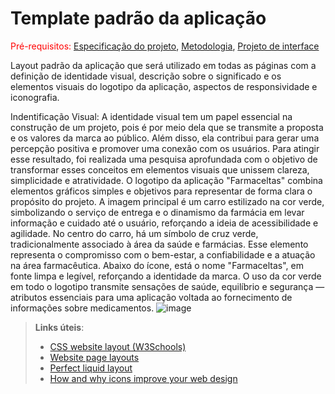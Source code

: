 # Template padrão da aplicação

<span style="color:red">Pré-requisitos: <a href="02-Especificacao.md"> Especificação do projeto</a></span>, <a href="03-Metodologia.md"> Metodologia</a>, <a href="05-Projeto-interface.md"> Projeto de interface</a>

Layout padrão da aplicação que será utilizado em todas as páginas com a definição de identidade visual, descrição sobre o significado e os elementos visuais do logotipo da aplicação, aspectos de responsividade e iconografia.

Indentificação Visual:
A identidade visual tem um papel essencial na construção de um projeto, pois é por meio dela que se transmite a proposta e os valores da marca ao público. Além disso, ela contribui para gerar uma percepção positiva e promover uma conexão com os usuários. Para atingir esse resultado, foi realizada uma pesquisa aprofundada com o objetivo de transformar esses conceitos em elementos visuais que unissem clareza, simplicidade e atratividade.
O logotipo da aplicação "Farmaceltas" combina elementos gráficos simples e objetivos para representar de forma clara o propósito do projeto. A imagem principal é um carro estilizado na cor verde, simbolizando o serviço de entrega e o dinamismo da farmácia em levar informação e cuidado até o usuário, reforçando a ideia de acessibilidade e agilidade.
No centro do carro, há um símbolo de cruz verde, tradicionalmente associado à área da saúde e farmácias. Esse elemento representa o compromisso com o bem-estar, a confiabilidade e a atuação na área farmacêutica.
Abaixo do ícone, está o nome "Farmaceltas", em fonte limpa e legível, reforçando a identidade da marca. O uso da cor verde em todo o logotipo transmite sensações de saúde, equilíbrio e segurança — atributos essenciais para uma aplicação voltada ao fornecimento de informações sobre medicamentos.
![image](https://github.com/user-attachments/assets/9ca1acd5-2728-4f36-84c1-4b7cc91e4600)


> **Links úteis**:
>
> - [CSS website layout (W3Schools)](https://www.w3schools.com/css/css_website_layout.asp)
> - [Website page layouts](http://www.cellbiol.com/bioinformatics_web_development/chapter-3-your-first-web-page-learning-html-and-css/website-page-layouts/)
> - [Perfect liquid layout](https://matthewjamestaylor.com/perfect-liquid-layouts)
> - [How and why icons improve your web design](https://usabilla.com/blog/how-and-why-icons-improve-you-web-design/)
